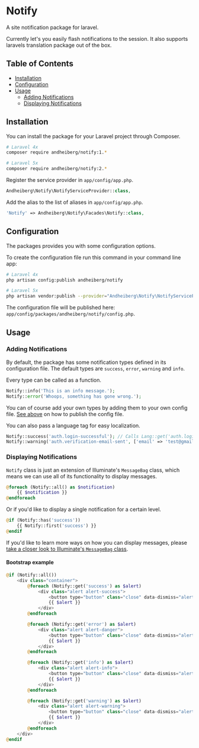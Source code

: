 # Notify

A site notification package for laravel.

Currently let's you easily flash notifications to the session. It also supports laravels translation package out of the box.

## Table of Contents

- [Installation](#installation)
- [Configuration](#configuration)
- [Usage](#usage)
    - [Adding Notifications](#adding-notifications)
    - [Displaying Notifications](#displaying-notifications)

## Installation
You can install the package for your Laravel project through Composer.

```bash
# Laravel 4x
composer require andheiberg/notify:1.*

# Laravel 5x
composer require andheiberg/notify:2.*
```

Register the service provider in `app/config/app.php`.

```php
Andheiberg\Notify\NotifyServiceProvider::class,
```

Add the alias to the list of aliases in `app/config/app.php`.

```php
'Notify' => Andheiberg\Notify\Facades\Notify::class,
```

## Configuration

The packages provides you with some configuration options.

To create the configuration file run this command in your command line app:

```bash
# Laravel 4x
php artisan config:publish andheiberg/notify

# Laravel 5x
php artisan vendor:publish --provider="Andheiberg\Notify\NotifyServiceProvider"
```

The configuration file will be published here: `app/config/packages/andheiberg/notify/config.php`.

## Usage

### Adding Notifications

By default, the package has some notification types defined in its configuration file. The default types are `success`, `error`, `warning` and `info`.

Every type can be called as a function.

```php
Notify::info('This is an info message.');
Notify::error('Whoops, something has gone wrong.');
```

You can of course add your own types by adding them to your own config file. [See above](#configuration) on how to publish the config file.

You can also pass a language tag for easy localization.

```php
Notify::success('auth.login-successful'); // Calls Lang::get('auth.login-successful') behind the scene
Notify::warning('auth.verification-email-sent', ['email' => 'test@gmail.com']) // You can also pass replacements
```

### Displaying Notifications

`Notify` class is just an extension of Illuminate's `MessageBag` class, which means we can use all of its functionality to display messages.

```php
@foreach (Notify::all() as $notification)
    {{ $notification }}
@endforeach
```

Or if you'd like to display a single notification for a certain level.

```php
@if (Notify::has('success'))
    {{ Notify::first('success') }}
@endif
```

If you'd like to learn more ways on how you can display messages, please [take a closer look to Illuminate's `MessageBag` class](https://github.com/illuminate/support/blob/master/MessageBag.php).

#### Bootstrap example
```php
@if (Notify::all())
	<div class="container">
		@foreach (Notify::get('success') as $alert)
			<div class="alert alert-success">
				<button type="button" class="close" data-dismiss="alert">&times;</button>
				{{ $alert }}
			</div>
		@endforeach

		@foreach (Notify::get('error') as $alert)
			<div class="alert alert-danger">
				<button type="button" class="close" data-dismiss="alert">&times;</button>
				{{ $alert }}
			</div>
		@endforeach

		@foreach (Notify::get('info') as $alert)
			<div class="alert alert-info">
				<button type="button" class="close" data-dismiss="alert">&times;</button>
				{{ $alert }}
			</div>
		@endforeach

		@foreach (Notify::get('warning') as $alert)
			<div class="alert alert-warning">
				<button type="button" class="close" data-dismiss="alert">&times;</button>
				{{ $alert }}
			</div>
		@endforeach
	</div>
@endif
```

